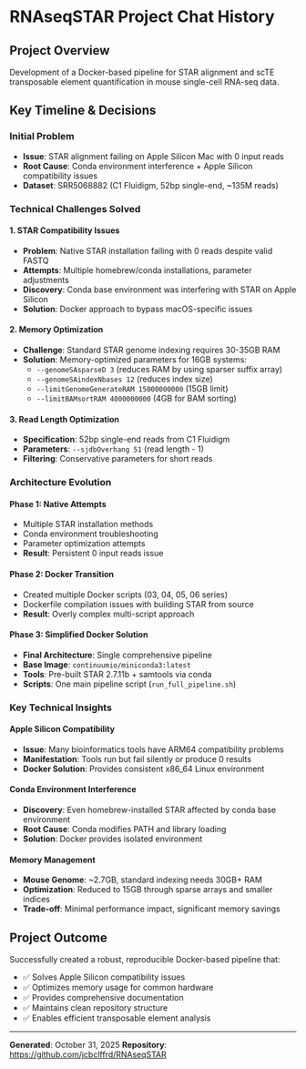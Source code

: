 # RNAseqSTAR Project Chat History

## Project Overview
Development of a Docker-based pipeline for STAR alignment and scTE transposable element quantification in mouse single-cell RNA-seq data.

## Key Timeline & Decisions

### Initial Problem
- **Issue**: STAR alignment failing on Apple Silicon Mac with 0 input reads
- **Root Cause**: Conda environment interference + Apple Silicon compatibility issues
- **Dataset**: SRR5068882 (C1 Fluidigm, 52bp single-end, ~135M reads)

### Technical Challenges Solved

#### 1. STAR Compatibility Issues
- **Problem**: Native STAR installation failing with 0 reads despite valid FASTQ
- **Attempts**: Multiple homebrew/conda installations, parameter adjustments
- **Discovery**: Conda base environment was interfering with STAR on Apple Silicon
- **Solution**: Docker approach to bypass macOS-specific issues

#### 2. Memory Optimization
- **Challenge**: Standard STAR genome indexing requires 30-35GB RAM
- **Solution**: Memory-optimized parameters for 16GB systems:
  - `--genomeSAsparseD 3` (reduces RAM by using sparser suffix array)
  - `--genomeSAindexNbases 12` (reduces index size)
  - `--limitGenomeGenerateRAM 15000000000` (15GB limit)
  - `--limitBAMsortRAM 4000000000` (4GB for BAM sorting)

#### 3. Read Length Optimization
- **Specification**: 52bp single-end reads from C1 Fluidigm
- **Parameters**: `--sjdbOverhang 51` (read length - 1)
- **Filtering**: Conservative parameters for short reads

### Architecture Evolution

#### Phase 1: Native Attempts
- Multiple STAR installation methods
- Conda environment troubleshooting
- Parameter optimization attempts
- **Result**: Persistent 0 input reads issue

#### Phase 2: Docker Transition
- Created multiple Docker scripts (03, 04, 05, 06 series)
- Dockerfile compilation issues with building STAR from source
- **Result**: Overly complex multi-script approach

#### Phase 3: Simplified Docker Solution
- **Final Architecture**: Single comprehensive pipeline
- **Base Image**: `continuumio/miniconda3:latest`
- **Tools**: Pre-built STAR 2.7.11b + samtools via conda
- **Scripts**: One main pipeline script (`run_full_pipeline.sh`)

### Key Technical Insights

#### Apple Silicon Compatibility
- **Issue**: Many bioinformatics tools have ARM64 compatibility problems
- **Manifestation**: Tools run but fail silently or produce 0 results
- **Docker Solution**: Provides consistent x86_64 Linux environment

#### Conda Environment Interference
- **Discovery**: Even homebrew-installed STAR affected by conda base environment
- **Root Cause**: Conda modifies PATH and library loading
- **Solution**: Docker provides isolated environment

#### Memory Management
- **Mouse Genome**: ~2.7GB, standard indexing needs 30GB+ RAM
- **Optimization**: Reduced to 15GB through sparse arrays and smaller indices
- **Trade-off**: Minimal performance impact, significant memory savings

## Project Outcome

Successfully created a robust, reproducible Docker-based pipeline that:
- ✅ Solves Apple Silicon compatibility issues
- ✅ Optimizes memory usage for common hardware
- ✅ Provides comprehensive documentation
- ✅ Maintains clean repository structure
- ✅ Enables efficient transposable element analysis

---

**Generated**: October 31, 2025
**Repository**: https://github.com/jcbclffrd/RNAseqSTAR
